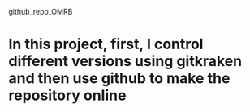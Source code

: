 github_repo_OMRB
# In this project, first, I control different versions using gitkraken and then use github to make the repository online